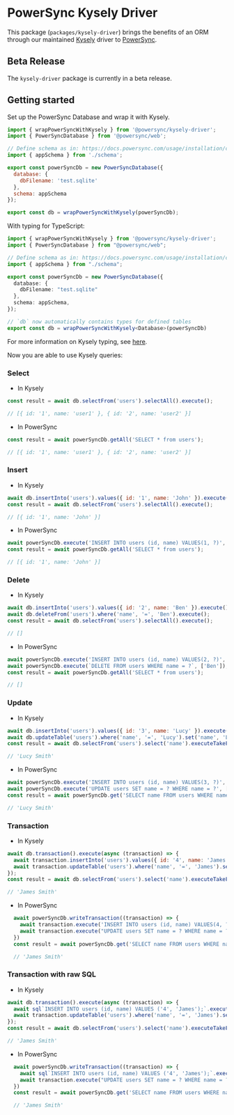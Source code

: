 # PowerSync Kysely Driver

This package (`packages/kysely-driver`) brings the benefits of an ORM through our maintained [Kysely](https://kysely.dev/) driver to [PowerSync](https://powersync.com).

## Beta Release

The `kysely-driver` package is currently in a beta release.

## Getting started

Set up the PowerSync Database and wrap it with Kysely.

```js
import { wrapPowerSyncWithKysely } from '@powersync/kysely-driver';
import { PowerSyncDatabase } from '@powersync/web';

// Define schema as in: https://docs.powersync.com/usage/installation/client-side-setup/define-your-schema
import { appSchema } from './schema';

export const powerSyncDb = new PowerSyncDatabase({
  database: {
    dbFilename: 'test.sqlite'
  },
  schema: appSchema
});

export const db = wrapPowerSyncWithKysely(powerSyncDb);
```

With typing for TypeScript:

```TypeScript
import { wrapPowerSyncWithKysely } from '@powersync/kysely-driver';
import { PowerSyncDatabase } from "@powersync/web";

// Define schema as in: https://docs.powersync.com/usage/installation/client-side-setup/define-your-schema
import { appSchema } from "./schema";

export const powerSyncDb = new PowerSyncDatabase({
  database: {
    dbFilename: "test.sqlite"
  },
  schema: appSchema,
});

// `db` now automatically contains types for defined tables
export const db = wrapPowerSyncWithKysely<Database>(powerSyncDb)
```

For more information on Kysely typing, see [here](https://kysely.dev/docs/getting-started#types).

Now you are able to use Kysely queries:

### Select

- In Kysely

```js
const result = await db.selectFrom('users').selectAll().execute();

// [{ id: '1', name: 'user1' }, { id: '2', name: 'user2' }]
```

- In PowerSync

```js
const result = await powerSyncDb.getAll('SELECT * from users');

// [{ id: '1', name: 'user1' }, { id: '2', name: 'user2' }]
```

### Insert

- In Kysely

```js
await db.insertInto('users').values({ id: '1', name: 'John' }).execute();
const result = await db.selectFrom('users').selectAll().execute();

// [{ id: '1', name: 'John' }]
```

- In PowerSync

```js
await powerSyncDb.execute('INSERT INTO users (id, name) VALUES(1, ?)', ['John']);
const result = await powerSyncDb.getAll('SELECT * from users');

// [{ id: '1', name: 'John' }]
```

### Delete

- In Kysely

```js
await db.insertInto('users').values({ id: '2', name: 'Ben' }).execute();
await db.deleteFrom('users').where('name', '=', 'Ben').execute();
const result = await db.selectFrom('users').selectAll().execute();

// []
```

- In PowerSync

```js
await powerSyncDb.execute('INSERT INTO users (id, name) VALUES(2, ?)', ['Ben']);
await powerSyncDb.execute(`DELETE FROM users WHERE name = ?`, ['Ben']);
const result = await powerSyncDb.getAll('SELECT * from users');

// []
```

### Update

- In Kysely

```js
await db.insertInto('users').values({ id: '3', name: 'Lucy' }).execute();
await db.updateTable('users').where('name', '=', 'Lucy').set('name', 'Lucy Smith').execute();
const result = await db.selectFrom('users').select('name').executeTakeFirstOrThrow();

// 'Lucy Smith'
```

- In PowerSync

```js
await powerSyncDb.execute('INSERT INTO users (id, name) VALUES(3, ?)', ['Lucy']);
await powerSyncDb.execute('UPDATE users SET name = ? WHERE name = ?', ['Lucy Smith', 'Lucy']);
const result = await powerSyncDb.get('SELECT name FROM users WHERE name = ?', ['Lucy Smith'])

// 'Lucy Smith'
```

### Transaction

- In Kysely

```js
await db.transaction().execute(async (transaction) => {
  await transaction.insertInto('users').values({ id: '4', name: 'James' }).execute();
  await transaction.updateTable('users').where('name', '=', 'James').set('name', 'James Smith').execute();
});
const result = await db.selectFrom('users').select('name').executeTakeFirstOrThrow();

// 'James Smith'
```

- In PowerSync

```js
  await powerSyncDb.writeTransaction((transaction) => {
    await transaction.execute('INSERT INTO users (id, name) VALUES(4, ?)', ['James']);
    await transaction.execute("UPDATE users SET name = ? WHERE name = ?", ['James Smith', 'James']);
  })
  const result = await powerSyncDb.get('SELECT name FROM users WHERE name = ?', ['James Smith'])

  // 'James Smith'
```

### Transaction with raw SQL

- In Kysely

```js
await db.transaction().execute(async (transaction) => {
  await sql`INSERT INTO users (id, name) VALUES ('4', 'James');`.execute(transaction)
  await transaction.updateTable('users').where('name', '=', 'James').set('name', 'James Smith').execute();
});
const result = await db.selectFrom('users').select('name').executeTakeFirstOrThrow();

// 'James Smith'
```

- In PowerSync

```js
  await powerSyncDb.writeTransaction((transaction) => {
    await sql`INSERT INTO users (id, name) VALUES ('4', 'James');`.execute(transaction)
    await transaction.execute("UPDATE users SET name = ? WHERE name = ?", ['James Smith', 'James']);
  })
  const result = await powerSyncDb.get('SELECT name FROM users WHERE name = ?', ['James Smith'])

  // 'James Smith'
```
